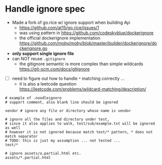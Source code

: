 # Handle ignore spec 

- Made a fork of go.rice w/ ignore support when building Ayi 
  - https://github.com/at15/go.rice/issues/1
  - was using pattern in https://github.com/codeskyblue/dockerignore
  - the official dockerignore implementation https://github.com/moby/moby/blob/master/builder/dockerignore/dockerignore.go
- **only support single ignore file**
- can NOT reuse `.gitignore`
  - the gitignore semantic is more complex than simple wildcards https://git-scm.com/docs/gitignore
- [ ] need to figure out how to handle `*` matching correctly ...
  - it is also a leetcode question https://leetcode.com/problems/wildcard-matching/description/
  
````text
# example of .noodleignore
# support comment, also blank line should be ignored

vendor # ignore any file or directory whose name is vendor

# ignore all the files and directory under test,
# since it also applies to walk, test/sub/example.txt will be ignored as well
# however it is not ignored because match test/* pattern, * does not match separator
# TODO: this is just my assumption ... not tested ...
test/*

# ignore assets/a.partial.html etc.
assets/*.partial.html
````